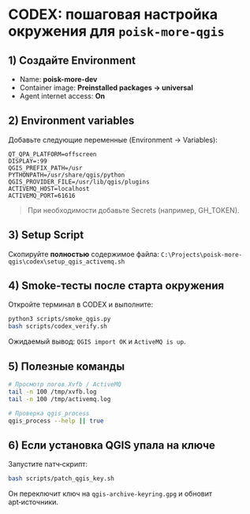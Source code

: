 # CODEX: пошаговая настройка окружения для `poisk-more-qgis`

## 1) Создайте Environment
- Name: **poisk-more-dev**
- Container image: **Preinstalled packages → universal**
- Agent internet access: **On**

## 2) Environment variables
Добавьте следующие переменные (Environment → Variables):
```
QT_QPA_PLATFORM=offscreen
DISPLAY=:99
QGIS_PREFIX_PATH=/usr
PYTHONPATH=/usr/share/qgis/python
QGIS_PROVIDER_FILE=/usr/lib/qgis/plugins
ACTIVEMQ_HOST=localhost
ACTIVEMQ_PORT=61616
```
> При необходимости добавьте Secrets (например, GH_TOKEN).

## 3) Setup Script
Скопируйте **полностью** содержимое файла:
`C:\Projects\poisk-more-qgis\codex\setup_qgis_activemq.sh`

## 4) Smoke‑тесты после старта окружения
Откройте терминал в CODEX и выполните:
```bash
python3 scripts/smoke_qgis.py
bash scripts/codex_verify.sh
```
Ожидаемый вывод: `QGIS import OK` и `ActiveMQ is up`.

## 5) Полезные команды
```bash
# Просмотр логов Xvfb / ActiveMQ
tail -n 100 /tmp/xvfb.log
tail -n 100 /tmp/activemq.log

# Проверка qgis_process
qgis_process --help || true
```

## 6) Если установка QGIS упала на ключе
Запустите патч‑скрипт:
```bash
bash scripts/patch_qgis_key.sh
```
Он переключит ключ на `qgis-archive-keyring.gpg` и обновит apt‑источники.